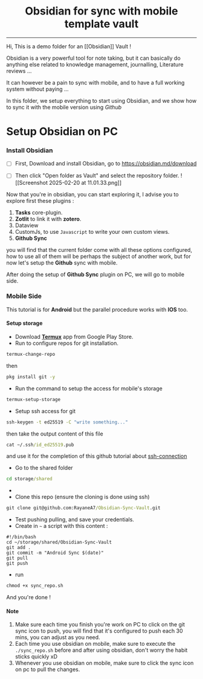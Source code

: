 
<h1 style="text-align:center;">Obsidian for sync with mobile template vault</h1>

---

Hi, This is a demo folder for an [[Obsidian]] Vault !

Obsidian is a very powerful tool for note taking, but it can basically do anything else related to knowledge management, journalling, Literature reviews ... 

It can however be a pain to sync with mobile, and to have a full working system without paying ...

In this folder, we setup everything to start using Obsidian, and we show how to sync it with the mobile version using $Github$
# Setup Obsidian on PC


### Install Obsidian

- [ ] First, Download and install Obsidian, go to https://obsidian.md/download
- [ ] Then click "Open folder as Vault" and select the repository folder.
![[Screenshot 2025-02-20 at 11.01.33.png]]


Now that you're in obsidian, you can start exploring it, I advise you to explore first these plugins :

1. **Tasks** core-plugin.
2. **Zotlit** to link it with **zotero**.
3. Dataview
4. CustomJs, to use `Javascript` to write your own custom views.
5. **Github Sync**

you will find that the current folder come with all these options configured, how to use all of them will be perhaps the subject of another work, but for now let's setup the **Github** sync with mobile.

After doing the setup of **Github Sync** plugin on PC, we will go to mobile side.
### Mobile Side

This tutorial is for **Android** but the parallel procedure works with **IOS** too.

#### Setup storage

- Download [**Termux**](https://play.google.com/store/apps/details?id=com.termux&hl=fr) app from Google Play Store.
- Run to configure repos for git installation.
```cmd 
termux-change-repo
```
then 
```cmd 
pkg install git -y
```
- Run the command to setup the access for mobile's storage
```cmd
termux-setup-storage
```

- Setup ssh access for git
```cmd 
ssh-keygen -t ed25519 -C "write something..."
```
then take the output content of this file

```cmd
cat ~/.ssh/id_ed25519.pub
```
and use it for the completion of this github tutorial about [ssh-connection](https://docs.github.com/en/authentication/connecting-to-github-with-ssh/adding-a-new-ssh-key-to-your-github-account)
- Go to the shared folder 
```cmd
cd storage/shared
```
- 
- Clone this repo (ensure the cloning is done using ssh)
```cmd
git clone git@github.com:RayaneA7/Obsidian-Sync-Vault.git
```
- Test pushing pulling, and save your credentials.
- Create in `~` a script with this content : 

```shell
#!/bin/bash
cd ~/storage/shared/Obsidian-Sync-Vault
git add .
git commit -m "Android Sync $(date)"
git pull
git push
```
- run 
```cmd
chmod +x sync_repo.sh
```

And you're done !



#### Note
1. Make sure each time you finish you're work on PC to click on the git sync icon to push, you will find that it's configured to push each 30 mins, you can adjust as you need.
2. Each time you use obsidian on mobile, make sure to execute the `./sync_repo.sh` before and after using obsidian, don't worry the habit sticks quickly xD
3. Whenever you use obsidian on mobile, make sure to click the sync icon on pc to pull the changes.